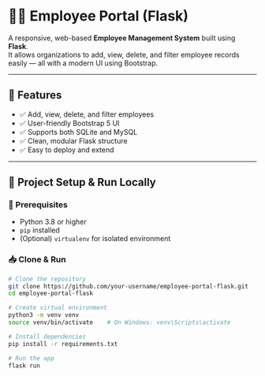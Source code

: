 # 🧑‍💼 Employee Portal (Flask)

A responsive, web-based **Employee Management System** built using **Flask**.  
It allows organizations to add, view, delete, and filter employee records easily — all with a modern UI using Bootstrap.

---

## 🚀 Features

- ✅ Add, view, delete, and filter employees  
- ✅ User-friendly Bootstrap 5 UI  
- ✅ Supports both SQLite and MySQL  
- ✅ Clean, modular Flask structure  
- ✅ Easy to deploy and extend

---

## 🧱 Project Setup & Run Locally

### 🔧 Prerequisites
- Python 3.8 or higher
- `pip` installed
- (Optional) `virtualenv` for isolated environment

### 📥 Clone & Run

```bash
# Clone the repository
git clone https://github.com/your-username/employee-portal-flask.git
cd employee-portal-flask

# Create virtual environment
python3 -m venv venv
source venv/bin/activate    # On Windows: venv\Scripts\activate

# Install dependencies
pip install -r requirements.txt

# Run the app
flask run
